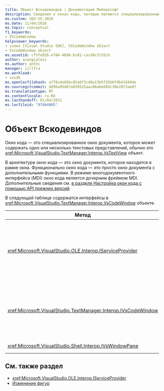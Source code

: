 ```yaml
---
title: Объект Вскодевиндов | Документация Майкрософт
description: Сведения о окнах кода, которые являются специализированными окнами документов, которые могут содержать одно или несколько текстовых представлений, обычно это объект Встекствиев.
ms.custom: SEO-VS-2020
ms.date: 11/04/2016
ms.topic: conceptual
f1_keywords:
- VSCodeWindow
helpviewer_keywords:
- views [Visual Studio SDK], VSCodeWindow object
- VsCodeWindow object
ms.assetid: cf5fe926-e784-4098-bc01-cac49c7c55c6
author: acangialosi
ms.author: anthc
manager: jillfra
ms.workload:
- vssdk
ms.openlocfilehash: a778cde66bc85a6f3cd8a13b5f2bb6fdb41844de
ms.sourcegitcommit: dd96a95d87a039525aac86abe689c30e2073ae87
ms.translationtype: MT
ms.contentlocale: ru-RU
ms.lasthandoff: 01/04/2021
ms.locfileid: "97864005"
---
```

# <a name="vscodewindow-object"></a>Объект Вскодевиндов
Окно кода — это специализированное окно документа, которое может содержать одно или несколько текстовых представлений, обычно это <xref:Microsoft.VisualStudio.TextManager.Interop.VsTextView> объект.

 В архитектуре окно кода — это окно документа, которое находится в рамке окна. Функционально окно кода — это просто окно документа с дополнительными функциями. В режиме многодокументного интерфейса (MDI) окно кода является дочерним фреймом MDI. Дополнительные сведения см. [в разделе Настройка окон кода с помощью API прежних версий](/previous-versions/visualstudio/visual-studio-2015/extensibility/customizing-code-windows-by-using-the-legacy-api?preserve-view=true&view=vs-2015).

 В следующей таблице содержатся интерфейсы в <xref:Microsoft.VisualStudio.TextManager.Interop.VsCodeWindow> объекте.

|Метод|Описание|
|------------|-----------------|
|<xref:Microsoft.VisualStudio.OLE.Interop.IServiceProvider>|Предоставляет универсальный механизм доступа для определения службы, которая идентифицируется глобальным уникальным идентификатором (GUID).|
|<xref:Microsoft.VisualStudio.TextManager.Interop.IVsCodeWindow>|Представляет дочерний интерфейс многодокументного интерфейса (MDI), содержащий одно или несколько представлений кода.|
|<xref:Microsoft.VisualStudio.Shell.Interop.IVsWindowPane>|Заполняет рамку окна.|

## <a name="see-also"></a>См. также раздел
- <xref:Microsoft.VisualStudio.OLE.Interop.IServiceProvider>
- [Изменение фигур](https://www.microsoft.com/download/details.aspx?id=55984)